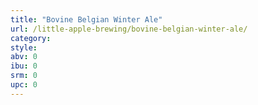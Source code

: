 ```yaml
---
title: "Bovine Belgian Winter Ale"
url: /little-apple-brewing/bovine-belgian-winter-ale/
category: 
style: 
abv: 0
ibu: 0
srm: 0
upc: 0
---
```


